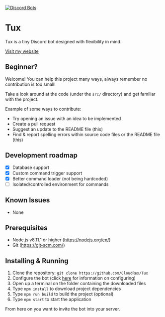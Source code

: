 [![Discord Bots](https://discordbots.org/api/widget/status/381949722157514752.svg)](https://discordbots.org/bot/381949722157514752)

# Tux
Tux is a tiny Discord bot designed with flexibility in mind.

[Visit my website](https://cloudrex.github.io/tux-website/)

## Beginner?
Welcome! You can help this project many ways, always remember no contribution is too small!

Take a look around at the code (under the `src/` directory) and get familiar with the project.

Example of some ways to contribute:

* Try opening an issue with an idea to be implemented
* Create a pull request
* Suggest an update to the README file (this)
* Find & report spelling errors within source code files or the README file (this)

## Development roadmap
* [X] Database support
* [X] Custom command trigger support
* [X] Better command loader (not being hardcoded)
* [ ] Isolated/controlled environment for commands

## Known Issues
* None

## Prerequisites
* Node.js v8.11.1 or higher (https://nodejs.org/en/)
* Git (https://git-scm.com/)

## Installing & Running
1. Clone the repository: `git clone https://github.com/CloudRex/Tux`
2. Configure the bot (click [here](https://github.com/CloudRex/Tux/wiki/Getting-started) for information on configuring)
3. Open up a terminal on the folder containing the downloaded files
4. Type `npm install` to download project dependencies
5. Type `npm run build` to build the project (optional)
6. Type `npm start` to start the application

From here on you want to invite the bot into your server.
